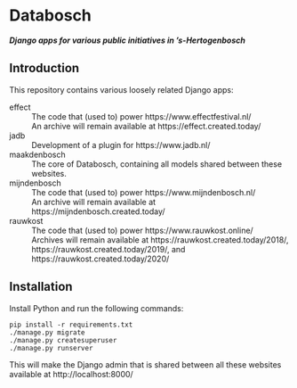 # Databosch

***Django apps for various public initiatives in ’s-Hertogenbosch***

## Introduction

This repository contains various loosely related Django apps:

<dl>
  <dt>effect</dt>
  <dd>The code that (used to) power https://www.effectfestival.nl/<br>
  An archive will remain available at https://effect.created.today/</dd>
  <dt>jadb</dt>
  <dd>Development of a plugin for https://www.jadb.nl/</dd>
  <dt>maakdenbosch</dt>
  <dd>The core of Databosch, containing all models shared between these websites.</dd>
  <dt>mijndenbosch</dt>
  <dd>The code that (used to) power https://www.mijndenbosch.nl/<br>
  An archive will remain available at https://mijndenbosch.created.today/</dd>
  <dt>rauwkost</dt>
  <dd>The code that (used to) power https://www.rauwkost.online/<br>
  Archives will remain available at https://rauwkost.created.today/2018/, https://rauwkost.created.today/2019/, and https://rauwkost.created.today/2020/</dd>
</dl>

## Installation

Install Python and run the following commands:

    pip install -r requirements.txt
    ./manage.py migrate
    ./manage.py createsuperuser
    ./manage.py runserver

This will make the Django admin that is shared between all these
websites available at http://localhost:8000/
